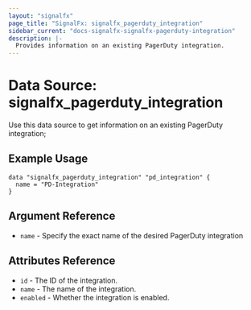 ```yaml
---
layout: "signalfx"
page_title: "SignalFx: signalfx_pagerduty_integration"
sidebar_current: "docs-signalfx-signalfx-pagerduty-integration"
description: |-
  Provides information on an existing PagerDuty integration.
---
```


# Data Source: signalfx_pagerduty_integration

Use this data source to get information on an existing PagerDuty integration;

## Example Usage

```hcl
data "signalfx_pagerduty_integration" "pd_integration" {
  name = "PD-Integration"
}
```

## Argument Reference

* `name` - Specify the exact name of the desired PagerDuty integration

## Attributes Reference

* `id` - The ID of the integration.
* `name` - The name of the integration.
* `enabled` - Whether the integration is enabled.
